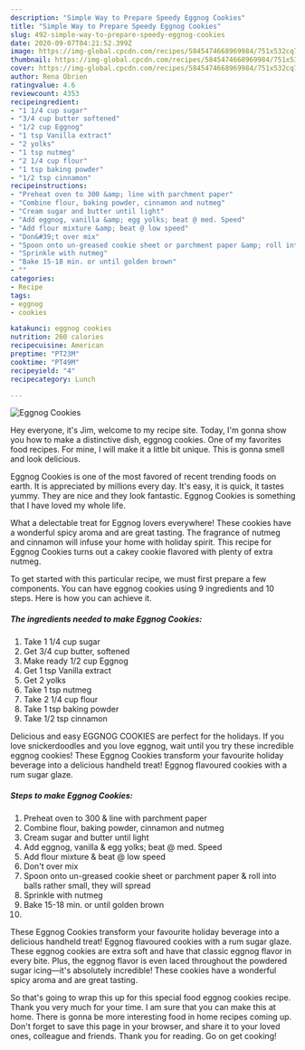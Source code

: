 ```yaml
---
description: "Simple Way to Prepare Speedy Eggnog Cookies"
title: "Simple Way to Prepare Speedy Eggnog Cookies"
slug: 492-simple-way-to-prepare-speedy-eggnog-cookies
date: 2020-09-07T04:21:52.399Z
image: https://img-global.cpcdn.com/recipes/5845474668969984/751x532cq70/eggnog-cookies-recipe-main-photo.jpg
thumbnail: https://img-global.cpcdn.com/recipes/5845474668969984/751x532cq70/eggnog-cookies-recipe-main-photo.jpg
cover: https://img-global.cpcdn.com/recipes/5845474668969984/751x532cq70/eggnog-cookies-recipe-main-photo.jpg
author: Rena Obrien
ratingvalue: 4.6
reviewcount: 4353
recipeingredient:
- "1 1/4 cup sugar"
- "3/4 cup butter softened"
- "1/2 cup Eggnog"
- "1 tsp Vanilla extract"
- "2 yolks"
- "1 tsp nutmeg"
- "2 1/4 cup flour"
- "1 tsp baking powder"
- "1/2 tsp cinnamon"
recipeinstructions:
- "Preheat oven to 300 &amp; line with parchment paper"
- "Combine flour, baking powder, cinnamon and nutmeg"
- "Cream sugar and butter until light"
- "Add eggnog, vanilla &amp; egg yolks; beat @ med. Speed"
- "Add flour mixture &amp; beat @ low speed"
- "Don&#39;t over mix"
- "Spoon onto un-greased cookie sheet or parchment paper &amp; roll into balls rather small, they will spread"
- "Sprinkle with nutmeg"
- "Bake 15-18 min. or until golden brown"
- ""
categories:
- Recipe
tags:
- eggnog
- cookies

katakunci: eggnog cookies 
nutrition: 260 calories
recipecuisine: American
preptime: "PT23M"
cooktime: "PT49M"
recipeyield: "4"
recipecategory: Lunch

---
```



![Eggnog Cookies](https://img-global.cpcdn.com/recipes/5845474668969984/751x532cq70/eggnog-cookies-recipe-main-photo.jpg)

Hey everyone, it's Jim, welcome to my recipe site. Today, I'm gonna show you how to make a distinctive dish, eggnog cookies. One of my favorites food recipes. For mine, I will make it a little bit unique. This is gonna smell and look delicious.

Eggnog Cookies is one of the most favored of recent trending foods on earth. It is appreciated by millions every day. It's easy, it is quick, it tastes yummy. They are nice and they look fantastic. Eggnog Cookies is something that I have loved my whole life.

What a delectable treat for Eggnog lovers everywhere! These cookies have a wonderful spicy aroma and are great tasting. The fragrance of nutmeg and cinnamon will infuse your home with holiday spirit. This recipe for Eggnog Cookies turns out a cakey cookie flavored with plenty of extra nutmeg.


To get started with this particular recipe, we must first prepare a few components. You can have eggnog cookies using 9 ingredients and 10 steps. Here is how you can achieve it.

<!--inarticleads1-->

##### The ingredients needed to make Eggnog Cookies:

1. Take 1 1/4 cup sugar
1. Get 3/4 cup butter, softened
1. Make ready 1/2 cup Eggnog
1. Get 1 tsp Vanilla extract
1. Get 2 yolks
1. Take 1 tsp nutmeg
1. Take 2 1/4 cup flour
1. Take 1 tsp baking powder
1. Take 1/2 tsp cinnamon


Delicious and easy EGGNOG COOKIES are perfect for the holidays. If you love snickerdoodles and you love eggnog, wait until you try these incredible eggnog cookies! These Eggnog Cookies transform your favourite holiday beverage into a delicious handheld treat! Eggnog flavoured cookies with a rum sugar glaze. 

<!--inarticleads2-->

##### Steps to make Eggnog Cookies:

1. Preheat oven to 300 &amp; line with parchment paper
1. Combine flour, baking powder, cinnamon and nutmeg
1. Cream sugar and butter until light
1. Add eggnog, vanilla &amp; egg yolks; beat @ med. Speed
1. Add flour mixture &amp; beat @ low speed
1. Don&#39;t over mix
1. Spoon onto un-greased cookie sheet or parchment paper &amp; roll into balls rather small, they will spread
1. Sprinkle with nutmeg
1. Bake 15-18 min. or until golden brown
1. 


These Eggnog Cookies transform your favourite holiday beverage into a delicious handheld treat! Eggnog flavoured cookies with a rum sugar glaze. These eggnog cookies are extra soft and have that classic eggnog flavor in every bite. Plus, the eggnog flavor is even laced throughout the powdered sugar icing—it&#39;s absolutely incredible! These cookies have a wonderful spicy aroma and are great tasting. 

So that's going to wrap this up for this special food eggnog cookies recipe. Thank you very much for your time. I am sure that you can make this at home. There is gonna be more interesting food in home recipes coming up. Don't forget to save this page in your browser, and share it to your loved ones, colleague and friends. Thank you for reading. Go on get cooking!

